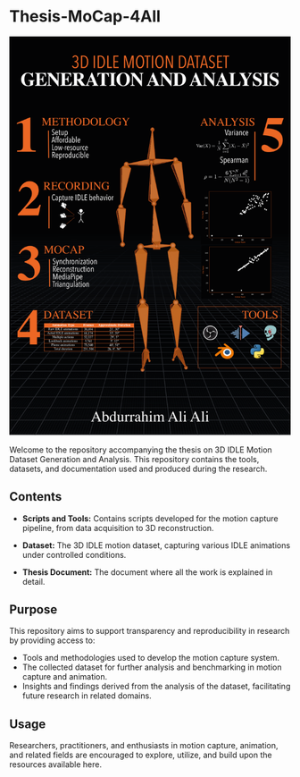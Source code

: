 # Thesis-MoCap-4All

[![alt text](https://github.com/AAAbduu/Thesis-MoCap-4All/blob/main/poster.png)](https://github.com/AAAbduu/Thesis-MoCap-4All/blob/main/poster.png)

Welcome to the repository accompanying the thesis on 3D IDLE Motion Dataset Generation and Analysis. This repository contains the tools, datasets, and documentation used and produced during the research.

## Contents

- **Scripts and Tools:** Contains scripts developed for the motion capture pipeline, from data acquisition to 3D reconstruction.
  
- **Dataset:** The 3D IDLE motion dataset, capturing various IDLE animations under controlled conditions.
  
- **Thesis Document:** The document where all the work is explained in detail.

## Purpose

This repository aims to support transparency and reproducibility in research by providing access to:
- Tools and methodologies used to develop the motion capture system.
- The collected dataset for further analysis and benchmarking in motion capture and animation.
- Insights and findings derived from the analysis of the dataset, facilitating future research in related domains.

## Usage
Researchers, practitioners, and enthusiasts in motion capture, animation, and related fields are encouraged to explore, utilize, and build upon the resources available here.

